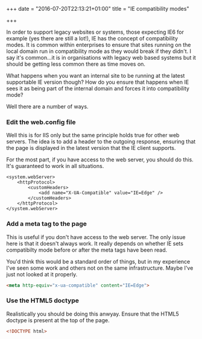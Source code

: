 +++
date = "2016-07-20T22:13:21+01:00"
title = "IE compatibility modes"

+++

In order to support legacy websites or systems, those expecting IE6 for example (yes there are still a lot!), IE has the concept of compatibility modes.  It is common within enterprises to ensure that sites running on the local domain run in compatibility mode as they would break if they didn't.  I say it's common...it is in organisations with legacy web based systems but it should be getting less common there as time moves on.

What happens when you want an internal site to be running at the latest supportable IE version though? How do you ensure that happens when IE sees it as being part of the internal domain and forces it into compatibility mode?

Well there are a number of ways.

### Edit the web.config file
Well this is for IIS only but the same principle holds true for other web servers.  The idea is to add a header to the outgoing response, ensuring that the page is displayed in the latest version that the IE client supports.

For the most part, if you have access to the web server, you should do this.  It's guaranteed to work in all situations.

```
<system.webServer>
    <httpProtocol>
        <customHeaders>
            <add name="X-UA-Compatible" value="IE=Edge" />
        </customHeaders>
    </httpProtocol>
</system.webServer>
```

### Add a meta tag to the page
This is useful if you don't have access to the web server.  The only issue here is that it doesn't always work.  It really depends on whether IE sets compatibilty mode before or after the meta tags have been read.

You'd think this would be a standard order of things, but in my experience I've seen some work and others not on the same infrastructure.  Maybe I've just not looked at it properly.

```html
<meta http-equiv="x-ua-compatible" content="IE=Edge">
```

### Use the HTML5 doctype
Realistically you should be doing this anwyay.  Ensure that the HTML5 doctype is present at the top of the page.

```html
<!DOCTYPE html>
```